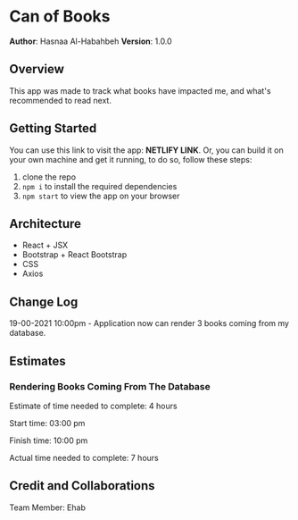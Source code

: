 # Can of Books

**Author**: Hasnaa Al-Habahbeh
**Version**: 1.0.0

## Overview

This app was made to track what books have impacted me, and what's recommended to read next.

## Getting Started

You can use this link to visit the app: **NETLIFY LINK**. Or, you can build it on your own machine and get it running, to do so, follow these steps:

1. clone the repo
2. `npm i` to install the required dependencies
3. `npm start` to view the app on your browser

## Architecture

* React + JSX
* Bootstrap + React Bootstrap
* CSS
* Axios

## Change Log

19-00-2021 10:00pm - Application now can render 3 books coming from my database.

## Estimates

### Rendering Books Coming From The Database

Estimate of time needed to complete: 4 hours

Start time: 03:00 pm

Finish time: 10:00 pm

Actual time needed to complete: 7 hours


## Credit and Collaborations

Team Member: Ehab